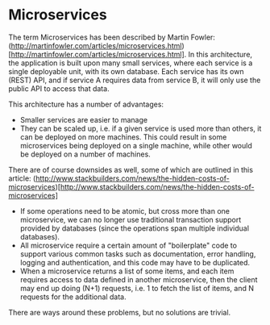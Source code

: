 # Microservices

The term Microservices has been described by Martin Fowler: 
(http://martinfowler.com/articles/microservices.html)[http://martinfowler.com/articles/microservices.html].
In this architecture, the application is built upon many small services, where each service is a single
deployable unit, with its own database. Each service has its own (REST) API, and if service A requires data
from service B, it will only use the public API to access that data. 

This architecture has a number of advantages:

* Smaller services are easier to manage
* They can be scaled up, i.e. if a given service is used more than others, it can be deployed on more machines.
  This could result in some microservices being deployed on a single machine, while other would be deployed
  on a number of machines.
  
There are of course downsides as well, some of which are outlined in this article:
(http://www.stackbuilders.com/news/the-hidden-costs-of-microservices)[http://www.stackbuilders.com/news/the-hidden-costs-of-microservices]

* If some operations need to be atomic, but cross more than one microservice, we can no longer use traditional
  transaction support provided by databases (since the operations span multiple individual databases).
* All microservice require a certain amount of "boilerplate" code to support various common tasks such as
  documentation, error handling, logging and authentication, and this code may have to be duplicated.
* When a microservice returns a list of some items, and each item requires access to data defined in another
  microservice, then the client may end up doing (N+1) requests, i.e. 1 to fetch the list of items, and N
  requests for the additional data.

There are ways around these problems, but no solutions are trivial.
